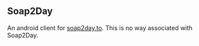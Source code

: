 ## Soap2Day
An android client for [soap2day.to](https://soap2day.to).
This is no way associated with Soap2Day.
